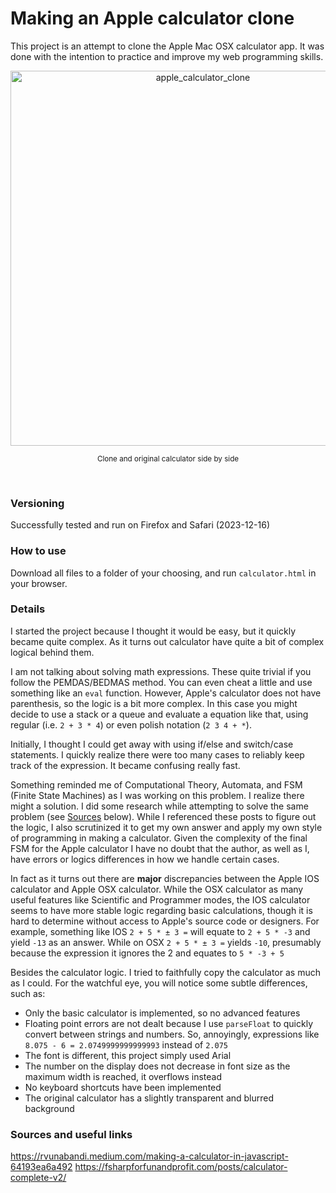 # Making an Apple calculator clone

This project is an attempt to clone the Apple Mac OSX calculator app. It was done with the intention to practice and improve my web programming skills. 

<div align="center">
    <img width="600" alt="apple_calculator_clone" src="https://github.com/pxv8780/apple-calculator-clone/assets/22942635/014c693b-87d9-4dc5-835c-caf5a878cbc1">
    <p><sup>Clone and original calculator side by side</sup></p>
    <br>
</div>

### Versioning
Successfully tested and run on Firefox and Safari (2023-12-16)

### How to use
Download all files to a folder of your choosing, and run `calculator.html` in your browser.

### Details
I started the project because I thought it would be easy, but it quickly became quite complex. As it turns out calculator have quite a bit of complex logical behind them.

I am not talking about solving math expressions. These quite trivial if you follow the PEMDAS/BEDMAS method. You can even cheat a little and use something like an `eval` function. However, Apple's calculator does not have parenthesis, so the logic is a bit more complex. In this case you might decide to use a stack or a queue and evaluate a equation like that, using regular (i.e. `2 + 3 * 4`) or even polish notation (`2 3 4 + *`).

Initially, I thought I could get away with using if/else and switch/case statements. I quickly realize there were too many cases to reliably keep track of the expression. It became confusing really fast.

Something reminded me of Computational Theory, Automata, and FSM (Finite State Machines) as I was working on this problem. I realize there might a solution. I did some research while attempting to solve the same problem (see [Sources](#Sources) below). While I referenced these posts to figure out the logic, I also scrutinized it to get my own answer and apply my own style of programming in making a calculator. Given the complexity of the final FSM for the Apple calculator I have no doubt that the author, as well as I, have errors or logics differences in how we handle certain cases. 

In fact as it turns out there are **major** discrepancies between the Apple IOS calculator and Apple OSX calculator. While the OSX calculator as many useful features like Scientific and Programmer modes, the IOS calculator seems to have more stable logic regarding basic calculations, though it is hard to determine without access to Apple's source code or designers. For example, something like IOS `2 + 5 * ± 3 =` will equate to `2 + 5 * -3` and yield `-13` as an answer. While on OSX `2 + 5 * ± 3 =` yields `-10`, presumably because the expression it ignores the 2 and equates to `5 * -3 + 5` 

Besides the calculator logic. I tried to faithfully copy the calculator as much as I could. For the watchful eye, you will notice some subtle differences, such as:

- Only the basic calculator is implemented, so no advanced features
- Floating point errors are not dealt because I use `parseFloat` to quickly convert between strings and numbers. So, annoyingly, expressions like `8.075 - 6 = 2.0749999999999993` instead of `2.075`
- The font is different, this project simply used Arial
- The number on the display does not decrease in font size as the maximum width is reached, it overflows instead
- No keyboard shortcuts have been implemented
- The original calculator has a slightly transparent and blurred background

### Sources and useful links

https://rvunabandi.medium.com/making-a-calculator-in-javascript-64193ea6a492
https://fsharpforfunandprofit.com/posts/calculator-complete-v2/
